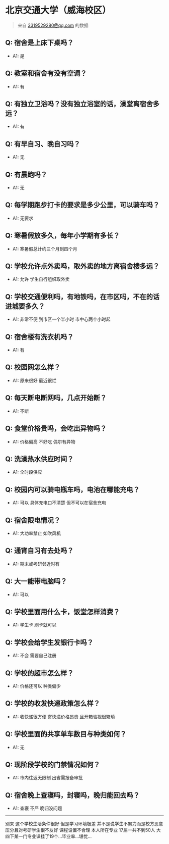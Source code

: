 # 北京交通大学（威海校区）
> 来自 3319529280@qq.com 的数据
## Q: 宿舍是上床下桌吗？
- A1: 是
## Q: 教室和宿舍有没有空调？
- A1: 有
## Q: 有独立卫浴吗？没有独立浴室的话，澡堂离宿舍多远？
- A1: 有
## Q: 有早自习、晚自习吗？
- A1: 无
## Q: 有晨跑吗？
- A1: 无
## Q: 每学期跑步打卡的要求是多少公里，可以骑车吗？
- A1: 无要求
## Q: 寒暑假放多久，每年小学期有多长？
- A1: 寒暑假总计约三个月到四个月
## Q: 学校允许点外卖吗，取外卖的地方离宿舍楼多远？
- A1: 允许 学生自行组织取外卖
## Q: 学校交通便利吗，有地铁吗，在市区吗，不在的话进城要多久？
- A1: 非常不便 到市区一个半小时 市中心两个小时起
## Q: 宿舍楼有洗衣机吗？
- A1: 有
## Q: 校园网怎么样？
- A1: 原来很好 最近很烂
## Q: 每天断电断网吗，几点开始断？
- A1: 不断
## Q: 食堂价格贵吗，会吃出异物吗？
- A1: 价格偏高 不好吃 偶尔有异物
## Q: 洗澡热水供应时间？
- A1: 全时段供应
## Q: 校园内可以骑电瓶车吗，电池在哪能充电？
- A1: 可以 具体充电口不清楚 但不可以在宿舍充电
## Q: 宿舍限电情况？
- A1: 大功率禁止 如吹风机
## Q: 通宵自习有去处吗？
- A1: 期末或考研邻近时有
## Q: 大一能带电脑吗？
- A1: 可以
## Q: 学校里面用什么卡，饭堂怎样消费？
- A1: 学生卡 刷卡就可以
## Q: 学校会给学生发银行卡吗？
- A1: 不会 需要自己注册
## Q: 学校的超市怎么样？
- A1: 价格还可以 种类偏少
## Q: 学校的收发快递政策怎么样？
- A1: 收快递很方便 寄快递价格昂贵 且开箱验视很繁琐
## Q: 学校里面的共享单车数目与种类如何？
- A1: 无
## Q: 现阶段学校的门禁情况如何？
- A1: 市内往返无限制 出省需报备审批
## Q: 宿舍晚上查寝吗，封寝吗，晚归能回去吗？
- A1: 查寝 不严 晚归没问题
***
别来 这个学校生活条件很好 但是学习环境极差 并不是说学生不努力而是校方恶意压分且对考研学生很不友好 课程设置不合理 本人所在专业 17届一共不到50人 大四下某一门专业课挂了19个…毕业率…堪忧…